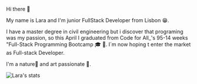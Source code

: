 Hi there 👋

My name is Lara and I'm junior FullStack Developer from Lisbon 😁.

I have a master degree in civil engineering but i discover that programing was my passion, so this April I graduated from Code for All_'s 95-14 weeks "Full-Stack Programming Bootcamp 🎓 👀. I´m now hoping t enter the market as Full-stack Developer.

I'm a nature🌱 and art passionate 🎨.

![Lara's stats](https://github-readme-stats.vercel.app/api?username=laramneves&theme=dark&show_icons=true)










